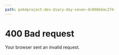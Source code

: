 ```yaml
---
path: poképroject-dev-diary-day-seven-dc096bdac274
---
```

# 400 Bad request

Your browser sent an invalid request.